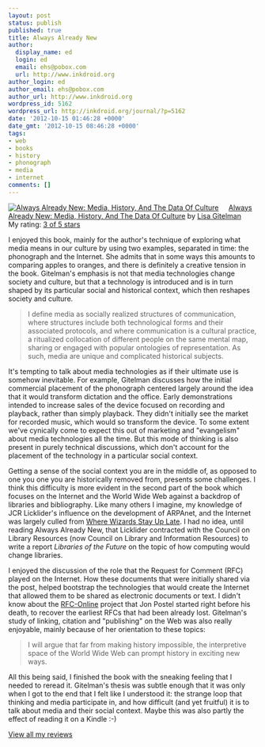 ```yaml
---
layout: post
status: publish
published: true
title: Always Already New
author:
  display_name: ed
  login: ed
  email: ehs@pobox.com
  url: http://www.inkdroid.org
author_login: ed
author_email: ehs@pobox.com
author_url: http://www.inkdroid.org
wordpress_id: 5162
wordpress_url: http://inkdroid.org/journal/?p=5162
date: '2012-10-15 01:46:28 +0000'
date_gmt: '2012-10-15 08:46:28 +0000'
tags:
- web
- books
- history
- phonograph
- media
- internet
comments: []
---
```


<p><a href="http://www.goodreads.com/book/show/1158322.Always_Already_New" style="float: left; padding-right: 20px"><img alt="Always Already New: Media, History, And The Data Of Culture" border="0" src="http://photo.goodreads.com/books/1347774737m/1158322.jpg" /></a><a href="http://www.goodreads.com/book/show/1158322.Always_Already_New">Always Already New: Media, History, And The Data Of Culture</a> by <a href="http://www.goodreads.com/author/show/398692.Lisa_Gitelman">Lisa Gitelman</a><br />
My rating: <a href="http://www.goodreads.com/review/show/393386341">3 of 5 stars</a></p>
<p>I enjoyed this book, mainly for the author's technique of exploring what media means in our culture by using two examples, separated in time: the phonograph and the Internet. She admits that in some ways this amounts to comparing apples to oranges, and there is definitely a creative tension in the book. Gitelman's emphasis is not that media technologies change society and culture, but that a technology is introduced and is in turn shaped by its particular social and historical context, which then reshapes society and culture.</p>
<blockquote><p>I define media as socially realized structures of communication, where structures include both technological forms and their associated protocols, and where communication is a cultural practice, a ritualized collocation of different people on the same mental map, sharing or engaged with popular ontologies of representation. As such, media are unique and complicated historical subjects.</p></blockquote>
<p>It's tempting to talk about media technologies as if their ultimate use is somehow inevitable. For example, Gitelman discusses how the initial commercial placement of the phonograph centered largely around the idea that it would transform dictation and the office. Early demonstrations intended to increase sales of the device focused on recording and playback, rather than simply playback. They didn't initially see the  market for recorded music, which would so transform the device. To some extent we've cynically come to expect this out of marketing and "evangelism" about media technologies all the time. But this mode of thinking is also present in purely technical discussions, which don't account for the placement of the technology in a particular social context. </p>
<p>Getting a sense of the social context you are in the middle of, as opposed to one you one you are historically removed from, presents some challenges. I think this difficulty is more evident in the second part of the book which focuses on the Internet and the World Wide Web against a backdrop of libraries and bibliography. Like many others I imagine, my knowledge of JCR Licklider's influence on the development of ARPAnet, and the Internet was largely culled from <a href="http://www.goodreads.com/book/show/281818.Where_Wizards_Stay_Up_Late">Where Wizards Stay Up Late</a>. I had no idea, until reading Always Already New, that Licklider contracted with the Council on Library Resources (now Council on Library and Information Resources) to write a report <em>Libraries of the Future</em> on the topic of how computing would change libraries.</p>
<p>I enjoyed the discussion of the role that the Request for Comment (RFC) played on the Internet. How these documents that were initially shared via the post, helped bootstrap the technologies that would create the Internet that allowed them to be shared as electronic documents or text. I didn't know about the <a href="http://www.rfc-editor.org/rfc-online-2008.html" rel="nofollow">RFC-Online</a> project that Jon Postel started right before his death, to recover the earliest RFCs that had been already lost. Gitelman's study of linking, citation and "publishing" on the Web was also really enjoyable, mainly because of her orientation to these topics:</p>
<blockquote><p>I will argue that far from making history impossible, the interpretive space of the World Wide Web can prompt history in exciting new ways.</p></blockquote>
<p>All this being said, I finished the book with the sneaking feeling that I needed to reread it. Gitelman's thesis was subtle enough that it was only when I got to the end that I felt like I understood it: the strange loop that thinking and media participate in, and how difficult (and yet fruitful) it is to talk about media and their social context. Maybe this was also partly the effect of reading it on a Kindle :-)</p>
<p>
<a href="http://www.goodreads.com/review/list/5899086-ed-summers">View all my reviews</a></p>
